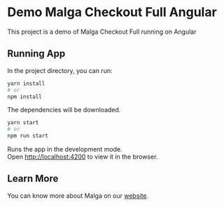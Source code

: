 # Demo Malga Checkout Full Angular

This project is a demo of Malga Checkout Full running on Angular

## Running App

In the project directory, you can run:

```bash
yarn install
# or
npm install
```

The dependencies will be downloaded.

```bash
yarn start
# or
npm run start
```

Runs the app in the development mode.\
Open [http://localhost:4200](http://localhost:4200) to view it in the browser.

## Learn More

You can know more about Malga on our [website](https://www.malga.io/).
